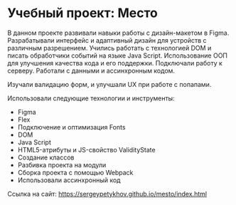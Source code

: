# Учебный проект: Место

В данном проекте развивали навыки работы с дизайн-макетом в Figma.
Разрабатывали интерфейс и адаптивный дизайн для устройств с различным разрешением.
Учились работать с технологией DOM и писать обработчики событий на языке Java Script.
Использование ООП для улучшения качества кода и его поддержки.
Подключали работу к серверу. Работали с данными и ассинхронным кодом.

Изучали валидацию форм, и улучшали UX при работе с попапами.


Использовали следующие технологии и инструменты:
- Figma
- Flex
- Подключение и оптимизация Fonts
- DOM
- Java Script
- HTML5-атрибуты и JS-свойство ValidityState
- Создание классов
- Разбивка проекта на модули
- Сборка проекта с помощью Webpack
- Использовали ассинхронный код

Cсылка на сайт: https://sergeypetykhov.github.io/mesto/index.html
